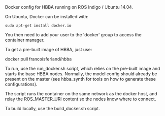 Docker config for HBBA running on ROS Indigo / Ubuntu 14.04.

On Ubuntu, Docker can be installed with:

    sudo apt-get install docker.io

You then need to add your user to the 'docker' group to access the container
manager.

To get a pre-built image of HBBA, just use:

  docker pull francoisferland/hbba

To run, use the run_docker.sh script, which relies on the pre-built image and
starts the base HBBA nodes.
Normally, the model config should already be present on the master (see
hbba_synth for tools on how to generate these configurations).

The script runs the container on the same network as the docker host, and relay
the ROS_MASTER_URI content so the nodes know where to connect.

To build locally, use the build_docker.sh script.

